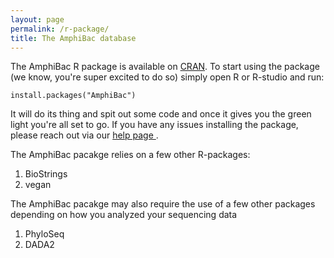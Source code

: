 ```yaml
---
layout: page
permalink: /r-package/
title: The AmphiBac database
---
```


The AmphiBac R package is available on <a href="Link to Package"> CRAN</a>. To start using the package (we know, you're super excited to do so) simply open R or R-studio and run:

```
install.packages("AmphiBac")
```

It will do its thing and spit out some code and once it gives you the green light you're all set to go. If you have any issues installing the package, please reach out via our <a href="https://pattyjk.github.io/help/">help page </a>.

The AmphiBac pacakge relies on a few other R-packages:

<ol>
  <li>BioStrings</li>
  <li>vegan</li>
</ol>
  
  The AmphiBac pacakge may also require the use of a few other packages depending on how you analyzed your sequencing data
  
  <ol>
  <li>PhyloSeq</li>
  <li>DADA2</li>
 </ol>
